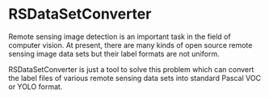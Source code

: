 # RSDataSetConverter

Remote sensing image detection is an important task in the field of computer vision. At present, there are many kinds of open source remote sensing image data sets but their label formats are not uniform. 

RSDataSetConverter is just a tool to solve this problem which can convert the label files of various remote sensing data sets into standard Pascal VOC or YOLO format.